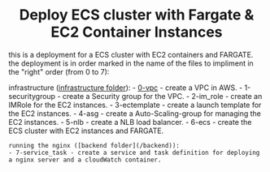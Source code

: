 <div align="center">

# **Deploy ECS cluster with Fargate & EC2 Container Instances**

</div>

this is a deployment for a ECS cluster with EC2 containers and FARGATE.
the deployment is in order marked in the name of the files to impliment in the "right" order (from 0 to 7):

infrastructure ([infrastructure folder](infrastructure)):
    - [0-vpc](infrastructure/0-vpc/) - create a VPC in AWS.
    - 1-securitygroup - create a Security group for the VPC.
    - 2-im_role - create an IMRole for the EC2 instances.
    - 3-ectemplate - create a launch template for the EC2 instances.
    - 4-asg - create a Auto-Scaling-group for managing the EC2 instances.
    - 5-nlb - create a NLB load balancer.
    - 6-ecs - create the ECS cluster with EC2 instances and FARGATE.

    running the nginx ([backend folder](/backend)):
    - 7-service_task - create a service and task definition for deploying a nginx server and a cloudWatch container.

